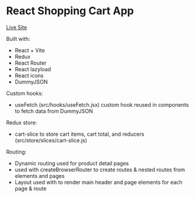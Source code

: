 # React Shopping Cart App

[Live Site](https://austenpturner.github.io/react-shopping-cart-2.0/)

Built with:

- React + Vite
- Redux
- React Router
- React lazyload
- React icons
- DummyJSON

Custom hooks:

- useFetch (src/hooks/useFetch.jsx) custom hook reused in components to fetch data from DummyJSON

Redux store:

- cart-slice to store cart items, cart total, and reducers (src/store/slices/cart-slice.js)

Routing:

- Dynamic routing used for product detail pages
- <RouteProvider> used with createBrowserRouter to create routes & nested routes from elements and pages
- Layout used with <Outlet> to render main header and page elements for each page & route
